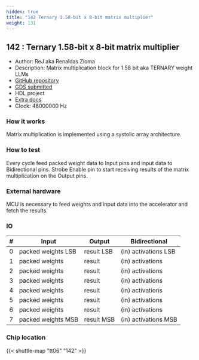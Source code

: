 ```yaml
---
hidden: true
title: "142 Ternary 1.58-bit x 8-bit matrix multiplier"
weight: 131
---
```


## 142 : Ternary 1.58-bit x 8-bit matrix multiplier

* Author: ReJ aka Renaldas Zioma
* Description: Matrix multiplication block for 1.58 bit aka TERNARY weight LLMs
* [GitHub repository](https://github.com/rejunity/tiny-asic-1_58bit-matrix-mul)
* [GDS submitted](https://github.com/rejunity/tiny-asic-1_58bit-matrix-mul/actions/runs/8756435823)
* HDL project
* [Extra docs]()
* Clock: 48000000 Hz

<!---

This file is used to generate your project datasheet. Please fill in the information below and delete any unused
sections.

You can also include images in this folder and reference them in the markdown. Each image must be less than
512 kb in size, and the combined size of all images must be less than 1 MB.
-->


### How it works

Matrix multiplication is implemented using a systolic array architecture.

### How to test

Every cycle feed packed weight data to Input pins and input data to Bidirectional pins.
Strobe Enable pin to start receiving results of the matrix multiplication on the Output pins.

### External hardware

MCU is necessary to feed weights and input data into the accelerator and fetch the results.


### IO

| #             | Input    | Output   | Bidirectional   |
| ------------- | -------- | -------- | --------------- |
| 0 | packed weights LSB  | result LSB  | (in) activations LSB        |
| 1 | packed weights  | result   | (in) activations        |
| 2 | packed weights  | result   | (in) activations        |
| 3 | packed weights  | result   | (in) activations        |
| 4 | packed weights  | result   | (in) activations        |
| 5 | packed weights  | result   | (in) activations        |
| 6 | packed weights  | result   | (in) activations        |
| 7 | packed weights MSB  | result MSB  | (in) activations MSB        |


### Chip location

{{< shuttle-map "tt06" "142" >}}
